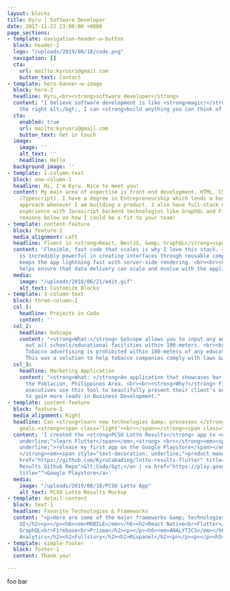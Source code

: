 ```yaml
---
layout: blocks
title: Kyru | Software Developer
date: 2017-11-22 23:00:00 +0000
page_sections:
- template: navigation-header-w-button
  block: header-2
  logo: "/uploads/2019/08/18/code.png"
  navigation: []
  cta:
    url: mailto:kyrusri@gmail.com
    button_text: Contact
- template: hero-banner-w-image
  block: hero-2
  headline: Kyru,<br><strong>software developer</strong>
  content: "I believe software development is like <strong>magic!</strong> \U0001F52E<br>With
    the right &lt;/&gt;, I can <strong>build anything you can think of!</strong>"
  cta:
    enabled: true
    url: mailto:kyrusri@gmail.com
    button_text: Get in touch
  image:
    image: ''
    alt_text: ''
    headline: Hello
  background_image: ''
- template: 1-column-text
  block: one-column-1
  headline: Hi, I'm Kyru. Nice to meet you!
  content: My main area of expertise is front-end development. HTML, CSS, Javascript
    (Typescript). I have a degree in Entrepreneurship which lends a business-mindset
    approach whenever I am building a product. I also have full-stack development
    experience with Javascript backend technologies like GraphQL and Firebase.<br><br>See
    reasons below on how I could be a fit to your team!
- template: content-feature
  block: feature-1
  media_alignment: Left
  headline: Fluent in <strong>React, NextJS, &amp; GraphQL</strong><span class="light">.</span>
  content: 'Flexible, fast code that scales is why I love this stack. <br><br><strong>React</strong>
    is incredibly powerful in creating interfaces through reusable components. <br><br><strong>NextJS</strong>
    keeps the app lightning fast with server-side rendering. <br><br><strong>GraphQL</strong>
    helps ensure that data delivery can scale and evolve with the application. '
  media:
    image: "/uploads/2018/06/21/edit.gif"
    alt_text: Customize Blocks
- template: 3-column-text
  block: three-column-1
  col_1:
    headline: Projects in Code
    content: ''
  col_2:
    headline: GoScope
    content: "<strong>What:</strong> GoScope allows you to input any address and map
      out all schools/educational facilities within 100-meters. <br><br><strong>Why?</strong>
      Tobacco advertising is prohibited within 100-meters of any educational facility.
      This was a solution to help tobacco companies comply with laws &amp; regulations."
  col_3:
    headline: Marketing Application
    content: "<strong>What: </strong>An application that showcases bar outlets within
      the Poblacion, Philippines Area. <br><br><strong>Why?</strong> Field marketing
      executives use this tool to beautifully present their client's outlets in order
      to gain more leads in Business Development."
- template: content-feature
  block: feature-1
  media_alignment: Right
  headline: Can <strong>learn new technologies &amp; processes </strong>to meet business
    goals.<strong><span class="light"><br></span></strong><span class="light"><br></span>
  content: 'I created the <strong>PCSO Lotto Results</strong> app to <em><span style="text-decoration:
    underline;">learn Flutter</span></em>,<strong> <br></strong><em><span style="text-decoration:
    underline;">release my first app on the Google Playstore</span></em>, <br>&amp;<strong>
    </strong><em><span style="text-decoration: underline;">product management</span></em>.<br><br><a
    href="https://github.com/KyruCabading/lotto-results-flutter" title="PCSO Lotto
    Results Github Repo">&lt;Code/&gt;</a> | <a href="https://play.google.com/store/apps/details?id=com.fiestaapps.pcsolotto"
    title="">Google Playstore</a>'
  media:
    image: "/uploads/2019/08/18/PCSO Lotto App"
    alt_text: PCSO Lotto Results Mockup
- template: detail-content
  block: text-1
  headline: Favorite Technologies & Frameworks
  content: "<p>Here are some of the major frameworks &amp; technologies work with!</p><h6><em>WEB</em></h6><h2>React<br>NextJS<br>Material
    UI</h2><p></p><h6><em>MOBILE</em></h6><h2>React Native<br>Flutter</h2><p></p><h6><em>BACKEND</em></h6><h2>AWS<br>Apollo
    GraphQL<br>Firebase<br>Prisma</h2><p></p><h6><em>ANALYTICS</em></h6><h2>Segment</h2><h2>Google
    Analytics</h2><h2>Fullstory</h2><h2>Mixpanel</h2><p></p><p></p><h5>and more!...<br></h5><p></p>"
- template: simple-footer
  block: footer-1
  content: Thank you!

---
```

foo bar